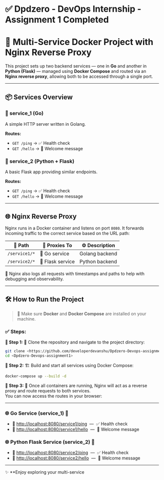# ✅ Dpdzero - DevOps Internship - Assignment 1 Completed

# 🚀 Multi-Service Docker Project with Nginx Reverse Proxy

This project sets up two backend services — one in **Go** and another in **Python (Flask)** — managed using **Docker Compose** and routed via an **Nginx reverse proxy**, allowing both to be accessed through a single port.

---

## 📦 Services Overview

### 🐹 service_1 (Go)
A simple HTTP server written in Golang.

**Routes:**
- `GET /ping` → ✅ Health check
- `GET /hello` → 👋 Welcome message

### 🐍 service_2 (Python + Flask)
A basic Flask app providing similar endpoints.

**Routes:**
- `GET /ping` → ✅ Health check
- `GET /hello` → 👋 Welcome message

---

## 🌐 Nginx Reverse Proxy

Nginx runs in a Docker container and listens on port `8080`. It forwards incoming traffic to the correct service based on the URL path:

| 🔗 Path            | 🧭 Proxies To     | ⚙️ Description     |
|--------------------|------------------|--------------------|
| `/service1/*`      | 🐹 Go service    | Golang backend     |
| `/service2/*`      | 🐍 Flask service | Python backend     |

📄 Nginx also logs all requests with timestamps and paths to help with debugging and observability.

---

## 🛠️ How to Run the Project

> 🐳 Make sure **Docker** and **Docker Compose** are installed on your machine.

### ✅ Steps:

**🔹 Step 1:** 🚥 Clone the repository and navigate to the project directory:
```bash
git clone <https://github.com/developerdevanshu/Dpdzero-Devops-assignment1.git>
cd <Dpdzero-Devops-assignment1>
```

**🔹 Step 2:** 🏗️ Build and start all services using Docker Compose:
```bash
docker-compose up --build -d
```

**🔹 Step 3:** 🚦 Once all containers are running, Nginx will act as a reverse proxy and route requests to both services.<br>
You can now access the routes in your browser:

---

### 🌐 Go Service (service_1) 🐹

- 🔗 [http://localhost:8080/service1/ping](http://localhost:8080/service1/ping) &nbsp;—&nbsp; ✅ Health check
- 🔗 [http://localhost:8080/service1/hello](http://localhost:8080/service1/hello) &nbsp;—&nbsp; 👋 Welcome message

### 🌐 Python Flask Service (service_2) 🐍

- 🔗 [http://localhost:8080/service2/ping](http://localhost:8080/service2/ping) &nbsp;—&nbsp; ✅ Health check
- 🔗 [http://localhost:8080/service2/hello](http://localhost:8080/service2/hello) &nbsp;—&nbsp; 👋 Welcome message

---

✨ **Enjoy exploring your multi-service
